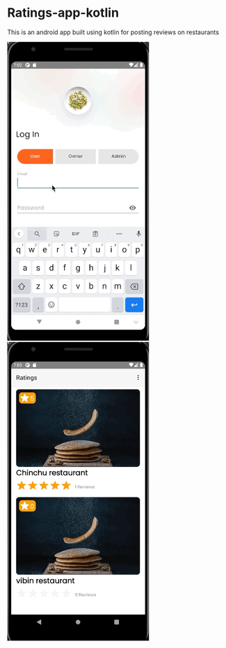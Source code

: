 # Ratings-app-kotlin
This is an android app built using kotlin for posting reviews on restaurants


![](gifs/login-flow-ratings-kotlin.gif)
![](gifs/home-details-ratings-kotlin.gif)
